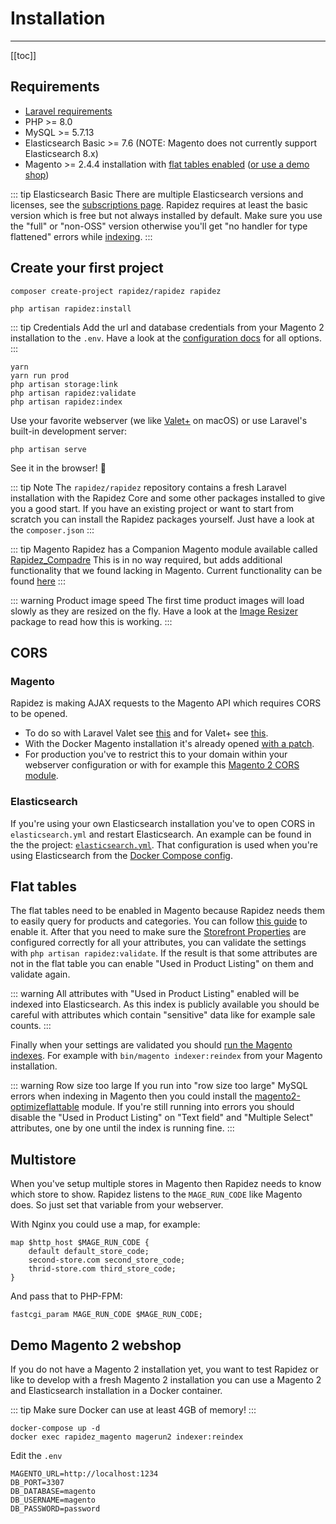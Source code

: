 # Installation

---

[[toc]]

## Requirements

- [Laravel requirements](https://laravel.com/docs/9.x/installation#server-requirements)
- PHP >= 8.0
- MySQL >= 5.7.13
- Elasticsearch Basic >= 7.6 (NOTE: Magento does not currently support Elasticsearch 8.x)
- Magento >= 2.4.4 installation with [flat tables enabled](#flat-tables) ([or use a demo shop](#demo-magento-2-webshop))

::: tip Elasticsearch Basic
There are multiple Elasticsearch versions and licenses, see the [subscriptions page](https://www.elastic.co/subscriptions). Rapidez requires at least the basic version which is free but not always installed by default. Make sure you use the "full" or "non-OSS" version otherwise you'll get "no handler for type flattened" errors while [indexing](indexer.md).
:::

## Create your first project

```
composer create-project rapidez/rapidez rapidez
```
```
php artisan rapidez:install
```

::: tip Credentials
Add the url and database credentials from your Magento 2 installation to the `.env`. Have a look at the [configuration docs](configuration.md) for all options.
:::

```
yarn
yarn run prod
php artisan storage:link
php artisan rapidez:validate
php artisan rapidez:index
```
Use your favorite webserver (we like [Valet+](https://github.com/weprovide/valet-plus) on macOS) or use Laravel's built-in development server:
```
php artisan serve
```
See it in the browser! 🚀

::: tip Note
The `rapidez/rapidez` repository contains a fresh Laravel installation with the Rapidez Core and some other packages installed to give you a good start. If you have an existing project or want to start from scratch you can install the Rapidez packages yourself. Just have a look at the `composer.json`
:::

::: tip Magento
Rapidez has a Companion Magento module available called [Rapidez_Compadre](https://github.com/rapidez/magento2-compadre)
This is in no way required, but adds additional functionality that we found lacking in Magento.
Current functionality can be found [here](https://github.com/rapidez/magento2-compadre#current-functionality)
:::

::: warning Product image speed
The first time product images will load slowly as they are resized on the fly. Have a look at the [Image Resizer](https://github.com/rapidez/image-resizer) package to read how this is working.
:::

## CORS

### Magento

Rapidez is making AJAX requests to the Magento API which requires CORS to be opened.
- To do so with Laravel Valet see [this](https://gist.github.com/poul-kg/b669a76fc27afcc31012aa0b0e34f738) and for Valet+ see [this](https://github.com/weprovide/valet-plus/issues/493).
- With the Docker Magento installation it's already opened [with a patch](https://github.com/michielgerritsen/magento2-extension-integration-test/blob/master/magento/patches/cors.patch).
- For production you've to restrict this to your domain within your webserver configuration or with for example this [Magento 2 CORS module](https://github.com/graycoreio/magento2-cors).

### Elasticsearch

If you're using your own Elasticsearch installation you've to open CORS in `elasticsearch.yml` and restart Elasticsearch. An example can be found in the the project: [`elasticsearch.yml`](https://github.com/rapidez/rapidez/blob/master/elasticsearch.yml). That configuration is used when you're using Elasticsearch from the [Docker Compose config](https://github.com/rapidez/rapidez/blob/master/docker-compose.yml).

## Flat tables

The flat tables need to be enabled in Magento because Rapidez needs them to easily query for products and categories. You can follow [this guide](https://docs.magento.com/user-guide/catalog/catalog-flat.html#step-1-enable-the-flat-catalog) to enable it. After that you need to make sure the [Storefront Properties](https://docs.magento.com/user-guide/stores/attributes-product.html#storefront-properties) are configured correctly for all your attributes, you can validate the settings with `php artisan rapidez:validate`. If the result is that some attributes are not in the flat table you can enable "Used in Product Listing" on them and validate again.

::: warning
All attributes with "Used in Product Listing" enabled will be indexed into Elasticsearch. As this index is publicly available you should be careful with attributes which contain "sensitive" data like for example sale counts.
:::

Finally when your settings are validated you should [run the Magento indexes](https://devdocs.magento.com/guides/v2.4/config-guide/cli/config-cli-subcommands-index.html#config-cli-subcommands-index-reindex). For example with `bin/magento indexer:reindex` from your Magento installation.

::: warning Row size too large
If you run into "row size too large" MySQL errors when indexing in Magento then you could install the [magento2-optimizeflattable](https://github.com/justbetter/magento2-optimizeflattable) module. If you're still running into errors you should disable the "Used in Product Listing" on "Text field" and "Multiple Select" attributes, one by one until the index is running fine.
:::

## Multistore

When you've setup multiple stores in Magento then Rapidez needs to know which store to show. Rapidez listens to the `MAGE_RUN_CODE` like Magento does. So just set that variable from your webserver.

With Nginx you could use a map, for example:

```
map $http_host $MAGE_RUN_CODE {
    default default_store_code;
    second-store.com second_store_code;
    thrid-store.com third_store_code;
}
```

And pass that to PHP-FPM:
```
fastcgi_param MAGE_RUN_CODE $MAGE_RUN_CODE;
```

## Demo Magento 2 webshop

If you do not have a Magento 2 installation yet, you want to test Rapidez or like to develop with a fresh Magento 2 installation you can use a Magento 2 and Elasticsearch installation in a Docker container.

::: tip
Make sure Docker can use at least 4GB of memory!
:::

```
docker-compose up -d
docker exec rapidez_magento magerun2 indexer:reindex
```
Edit the `.env`

```
MAGENTO_URL=http://localhost:1234
DB_PORT=3307
DB_DATABASE=magento
DB_USERNAME=magento
DB_PASSWORD=password
```

